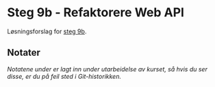 # Steg 9b - Refaktorere Web API
Løsningsforslag for [steg 9b](https://github.com/nrkno/dotnetskolen/tree/net9/main?tab=readme-ov-file#steg-9---implementere-web-api).

## Notater
_Notatene under er lagt inn under utarbeidelse av kurset, så hvis du ser disse, er du på feil sted i Git-historikken._